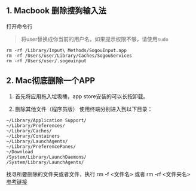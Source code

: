 ## 1. Macbook 删除搜狗输入法

打开命令行
> 将user替换成你当前的用户名。如果提示权限不够，请使用`sudo`
```
rm -rf /Library/Input\ Methods/SogouInput.app
rm -rf /Users/user/Library/Caches/SogouServices
rm -rf /Users/user/.sogouinput
```

## 2. Mac彻底删除一个APP

1. 首先将应用拖入垃圾桶，app store安装的可以长按卸载。

2. 删除其他文件（程序员版）
使用终端分别进入到以下目录：
```
~/Library/Application Support/
~/Library/Preferences/
~/Library/Caches/
~/Library/Containers
~/Library/LaunchAgents/
~/Library/PreferencePanes/
~/Download
/System/Library/LaunchDaemons/
/System/Library/LaunchAgents/
```
找寻所要删除的文件夹或者文件，执行 rm -f <文件名> 或者 rm -rf <文件夹名>
[参考链接](https://www.jianshu.com/p/6728dd12ea71)
